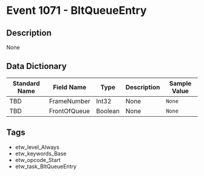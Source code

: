 # Event 1071 - BltQueueEntry

## Description
None

## Data Dictionary
|Standard Name|Field Name|Type|Description|Sample Value|
|---|---|---|---|---|
|TBD|FrameNumber|Int32|None|`None`|
|TBD|FrontOfQueue|Boolean|None|`None`|

## Tags
* etw_level_Always
* etw_keywords_Base
* etw_opcode_Start
* etw_task_BltQueueEntry